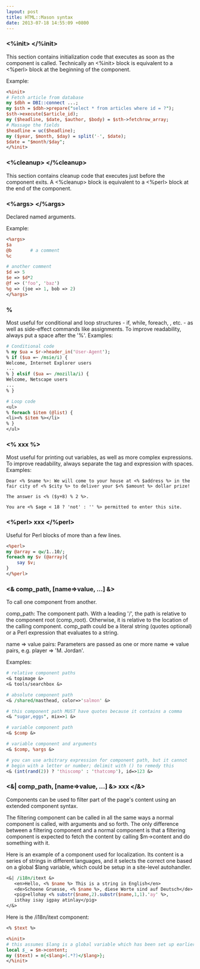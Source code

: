 ```yaml
---
layout: post
title: HTML::Mason syntax
date: 2013-07-18 14:55:09 +0800
---
```


### <%init> </%init>

This section contains initialization code that executes as soon as the component is called.
Technically an <%init> block is equivalent to a <%perl> block at the beginning of the component.

Example:

```perl
<%init>
# Fetch article from database
my $dbh = DBI::connect ...;
my $sth = $dbh->prepare("select * from articles where id = ?");
$sth->execute($article_id);
my ($headline, $date, $author, $body) = $sth->fetchrow_array;
# Massage the fields
$headline = uc($headline);
my ($year, $month, $day) = split('-', $date);
$date = "$month/$day";
</%init>
```

### <%cleanup> </%cleanup>

This section contains cleanup code that executes just before the component exits.
A <%cleanup> block is equivalent to a <%perl> block at the end of the component.

### <%args> </%args>

Declared named arguments.

Example:

```perl
<%args>
$a
@b       # a comment
%c

# another comment
$d => 5
$e => $d*2
@f => ('foo', 'baz')
%g => (joe => 1, bob => 2)
</%args>
```

### %

Most useful for conditional and loop structures - if, while, foreach, , etc. - as well as side-effect commands like assignments. To improve readability, always put a space after the '%'. Examples:

```perl
# Conditional code
% my $ua = $r->header_in('User-Agent');
% if ($ua =~ /msie/i) {
Welcome, Internet Explorer users
...
% } elsif ($ua =~ /mozilla/i) {
Welcome, Netscape users
...
% }

# Loop code
<ul>
% foreach $item (@list) {
<li><% $item %></li>
% }
</ul>
```

### <% xxx %>

Most useful for printing out variables, as well as more complex expressions. To improve readability, always separate the tag and expression with spaces. Examples:

```
Dear <% $name %>: We will come to your house at <% $address %> in the
fair city of <% $city %> to deliver your $<% $amount %> dollar prize!

The answer is <% ($y+8) % 2 %>.

You are <% $age < 18 ? 'not' : '' %> permitted to enter this site.
```

### <%perl> xxx </%perl>

Useful for Perl blocks of more than a few lines.

```perl
<%perl>
my @array = qw/1..10/;
foreach my $v (@array){
    say $v;
}
</%perl>
```

### <& comp_path, [name=>value, ...] &>

To call one component from another.

comp_path:
The component path. With a leading '/', the path is relative to the component root (comp_root). Otherwise, it is relative to the location of the calling component.
comp_path could be a literal string (quotes optional) or a Perl expression that evaluates to a string.

name => value pairs:
Parameters are passed as one or more name => value pairs, e.g. player => 'M. Jordan'.

Examples:


```perl
# relative component paths
<& topimage &>
<& tools/searchbox &>

# absolute component path
<& /shared/masthead, color=>'salmon' &>

# this component path MUST have quotes because it contains a comma
<& "sugar,eggs", mix=>1 &>

# variable component path
<& $comp &>

# variable component and arguments
<& $comp, %args &>

# you can use arbitrary expression for component path, but it cannot
# begin with a letter or number; delimit with () to remedy this
<& (int(rand(2)) ? 'thiscomp' : 'thatcomp'), id=>123 &>
```

### <&| comp_path, [name=>value, ...] &> xxx </&>

Components can be used to filter part of the page's content using an extended component syntax.

The filtering component can be called in all the same ways a normal component is called, with arguments and so forth. The only difference between a filtering component and a normal component is that a filtering component is expected to fetch the content by calling $m->content and do something with it.

Here is an example of a component used for localization. Its content is a series of strings in different languages, and it selects the correct one based on a global $lang variable, which could be setup in a site-level autohandler.

```perl
<&| /i18n/itext &>
   <en>Hello, <% $name %> This is a string in English</en>
   <de>Schoene Gruesse, <% $name %>, diese Worte sind auf Deutsch</de>
   <pig>ellohay <% substr($name,2).substr($name,1,1).'ay' %>,
   isthay isay igpay atinlay</pig>
</&>
```

Here is the /i18n/itext component:

```perl
<% $text %>

<%init>
# this assumes $lang is a global variable which has been set up earlier.
local $_ = $m->content;
my ($text) = m{<$lang>(.*?)</$lang>};
</%init>
```

